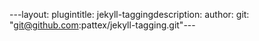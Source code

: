---layout: plugintitle: jekyll-taggingdescription: author: git: "git@github.com:pattex/jekyll-tagging.git"---